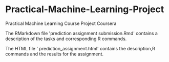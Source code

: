 # Practical-Machine-Learning-Project
Practical Machine Learning Course Project Coursera

The RMarkdown file 'prediction assignment submission.Rmd' contains a description of the tasks and corresponding R 
commands.

The HTML file ' prediction_assignment.html' contains the description,R commands and the results for the assignment.
